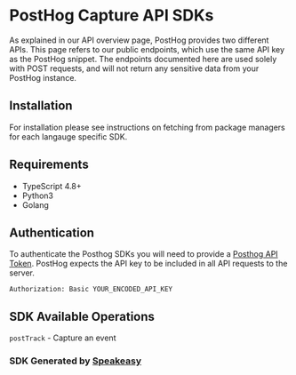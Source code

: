# PostHog Capture API SDKs

As explained in our API overview page, PostHog provides two different APIs.  This page refers to our public endpoints, which use the same API key as the PostHog snippet. The endpoints documented here are used solely with POST requests, and will not return any sensitive data from your PostHog instance.

## Installation

For installation please see instructions on fetching from package managers for each langauge specific SDK.

## Requirements

- TypeScript 4.8+
- Python3
- Golang

## Authentication

To authenticate the Posthog SDKs you will need to provide a [Posthog API Token](https://posthog.com/docs/api#authentication). PostHog expects the API key to be included in all API requests to the server.

`Authorization: Basic YOUR_ENCODED_API_KEY`

<!-- Start SDK Available Operations -->

## SDK Available Operations

`postTrack` - Capture an event

<!-- End SDK Available Operations -->

### SDK Generated by [Speakeasy](https://docs.speakeasyapi.dev/docs/using-speakeasy/client-sdks)
